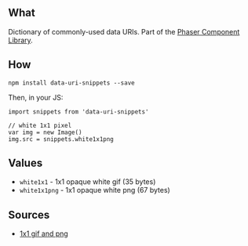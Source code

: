 ## What
Dictionary of commonly-used data URIs. Part of the [Phaser Component Library](https://github.com/SaFrMo/phaser-component-library).

## How

`npm install data-uri-snippets --save`

Then, in your JS:

```
import snippets from 'data-uri-snippets'

// white 1x1 pixel
var img = new Image()
img.src = snippets.white1x1png
```

## Values
* `white1x1` - 1x1 opaque white gif (35 bytes)
* `white1x1png` - 1x1 opaque white png (67 bytes)

## Sources
* [1x1 gif and png](http://proger.i-forge.net/%D0%9A%D0%BE%D0%BC%D0%BF%D1%8C%D1%8E%D1%82%D0%B5%D1%80/[20121112]%20The%20smallest%20transparent%20pixel.html)
